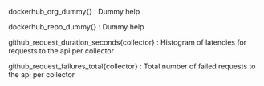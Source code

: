 dockerhub_org_dummy{}
: Dummy help

dockerhub_repo_dummy{}
: Dummy help

github_request_duration_seconds{collector}
: Histogram of latencies for requests to the api per collector

github_request_failures_total{collector}
: Total number of failed requests to the api per collector
